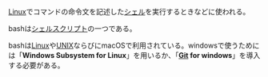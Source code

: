 

[Linux](Linux.md)でコマンドの命令文を記述した[シェル](シェル.md)を実行するときなどに使われる。

bashは[シェルスクリプト](シェルスクリプト.md)の一つである。

bashは[Linux](Linux.md)や[UNIX](UNIX.md)ならびにmacOSで利用されている。windowsで使うためには「**Windows Subsystem for Linux**」を用いるか、「**[Git](Git.md) for windows**」を導入する必要がある。
